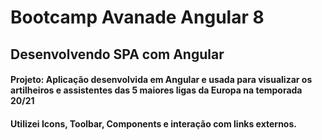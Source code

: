 # Bootcamp Avanade Angular 8
## Desenvolvendo SPA com Angular
#### Projeto: Aplicação desenvolvida em Angular e usada para visualizar os artilheiros e assistentes das 5 maiores ligas da Europa na temporada 20/21
#### Utilizei Icons, Toolbar, Components e interação com links externos.
